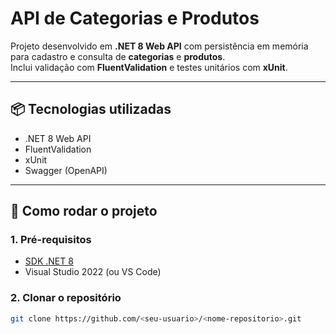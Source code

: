 # API de Categorias e Produtos

Projeto desenvolvido em **.NET 8 Web API** com persistência em memória para cadastro e consulta de **categorias** e **produtos**.  
Inclui validação com **FluentValidation** e testes unitários com **xUnit**.

---

## 📦 Tecnologias utilizadas
- .NET 8 Web API
- FluentValidation
- xUnit
- Swagger (OpenAPI)

---

## 🚀 Como rodar o projeto

### 1. Pré-requisitos
- [SDK .NET 8](https://dotnet.microsoft.com/download)
- Visual Studio 2022 (ou VS Code)

### 2. Clonar o repositório
```bash
git clone https://github.com/<seu-usuario>/<nome-repositorio>.git
